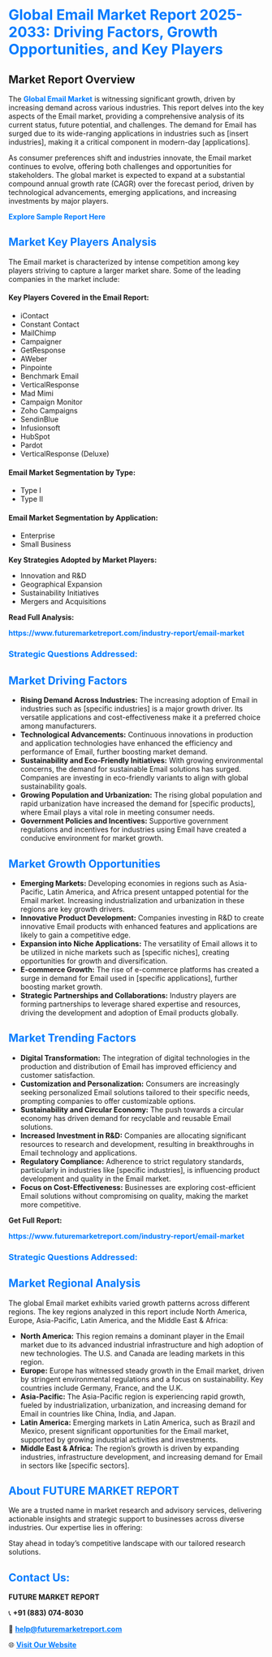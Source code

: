 <h1 style="color: #007BFF;">Global Email Market Report 2025-2033: Driving Factors, Growth Opportunities, and Key Players</h1>

<section id="overview">
<h2>Market Report Overview</h2>
<p>The <a href="https://www.futuremarketreport.com/industry-report/email-market" style="color: #007BFF; text-decoration: none;"><strong>Global Email Market</strong></a> is witnessing significant growth, driven by increasing demand across various industries. This report delves into the key aspects of the Email market, providing a comprehensive analysis of its current status, future potential, and challenges. The demand for Email has surged due to its wide-ranging applications in industries such as [insert industries], making it a critical component in modern-day [applications].</p>
<p>As consumer preferences shift and industries innovate, the Email market continues to evolve, offering both challenges and opportunities for stakeholders. The global market is expected to expand at a substantial compound annual growth rate (CAGR) over the forecast period, driven by technological advancements, emerging applications, and increasing investments by major players.</p>
</section>

<section id="overview">
<p><a href="https://www.futuremarketreport.com/request-sample/reportId=62898" style="color: #007BFF; text-decoration: none;"><strong>Explore Sample Report Here</strong></a></p>
</section>

<section id="key-players">
<h2 style="color: #007BFF;">Market Key Players Analysis</h2>
<p>The Email market is characterized by intense competition among key players striving to capture a larger market share. Some of the leading companies in the market include:</p>
<h4>Key Players Covered in the Email Report:</h4>
<ul><li>iContact</li><li>Constant Contact</li><li>MailChimp</li><li>Campaigner</li><li>GetResponse</li><li>AWeber</li><li>Pinpointe</li><li>Benchmark Email</li><li>VerticalResponse</li><li>Mad Mimi</li><li>Campaign Monitor</li><li>Zoho Campaigns</li><li>SendinBlue</li><li>Infusionsoft</li><li>HubSpot</li><li>Pardot</li><li>VerticalResponse (Deluxe)</li></ul>
<h4>Email Market Segmentation by Type:</h4>
<ul><li>Type I</li><li>Type II</li></ul>

<h4>Email Market Segmentation by Application:</h4>
<ul><li>Enterprise</li><li>Small Business</li></ul>
<p><strong>Key Strategies Adopted by Market Players:</strong></p>
<ul>
<li>Innovation and R&D</li>
<li>Geographical Expansion</li>
<li>Sustainability Initiatives</li>
<li>Mergers and Acquisitions</li>
</ul>
</section>

<section>
<p><strong>Read Full Analysis: </strong></p><a href="https://www.futuremarketreport.com/industry-report/email-market" style="color: #007BFF; text-decoration: none;"><strong>https://www.futuremarketreport.com/industry-report/email-market</strong></a>
<h3 style="color: #007BFF;">Strategic Questions Addressed:</h3>
</section>

<section id="driving-factors">
<h2 style="color: #007BFF;">Market Driving Factors</h2>
<ul>
<li><strong>Rising Demand Across Industries:</strong> The increasing adoption of Email in industries such as [specific industries] is a major growth driver. Its versatile applications and cost-effectiveness make it a preferred choice among manufacturers.</li>
<li><strong>Technological Advancements:</strong> Continuous innovations in production and application technologies have enhanced the efficiency and performance of Email, further boosting market demand.</li>
<li><strong>Sustainability and Eco-Friendly Initiatives:</strong> With growing environmental concerns, the demand for sustainable Email solutions has surged. Companies are investing in eco-friendly variants to align with global sustainability goals.</li>
<li><strong>Growing Population and Urbanization:</strong> The rising global population and rapid urbanization have increased the demand for [specific products], where Email plays a vital role in meeting consumer needs.</li>
<li><strong>Government Policies and Incentives:</strong> Supportive government regulations and incentives for industries using Email have created a conducive environment for market growth.</li>
</ul>
</section>

<section id="growth-opportunities">
<h2 style="color: #007BFF;">Market Growth Opportunities</h2>
<ul>
<li><strong>Emerging Markets:</strong> Developing economies in regions such as Asia-Pacific, Latin America, and Africa present untapped potential for the Email market. Increasing industrialization and urbanization in these regions are key growth drivers.</li>
<li><strong>Innovative Product Development:</strong> Companies investing in R&D to create innovative Email products with enhanced features and applications are likely to gain a competitive edge.</li>
<li><strong>Expansion into Niche Applications:</strong> The versatility of Email allows it to be utilized in niche markets such as [specific niches], creating opportunities for growth and diversification.</li>
<li><strong>E-commerce Growth:</strong> The rise of e-commerce platforms has created a surge in demand for Email used in [specific applications], further boosting market growth.</li>
<li><strong>Strategic Partnerships and Collaborations:</strong> Industry players are forming partnerships to leverage shared expertise and resources, driving the development and adoption of Email products globally.</li>
</ul>
</section>

<section id="trending-factors">
<h2 style="color: #007BFF;">Market Trending Factors</h2>
<ul>
<li><strong>Digital Transformation:</strong> The integration of digital technologies in the production and distribution of Email has improved efficiency and customer satisfaction.</li>
<li><strong>Customization and Personalization:</strong> Consumers are increasingly seeking personalized Email solutions tailored to their specific needs, prompting companies to offer customizable options.</li>
<li><strong>Sustainability and Circular Economy:</strong> The push towards a circular economy has driven demand for recyclable and reusable Email solutions.</li>
<li><strong>Increased Investment in R&D:</strong> Companies are allocating significant resources to research and development, resulting in breakthroughs in Email technology and applications.</li>
<li><strong>Regulatory Compliance:</strong> Adherence to strict regulatory standards, particularly in industries like [specific industries], is influencing product development and quality in the Email market.</li>
<li><strong>Focus on Cost-Effectiveness:</strong> Businesses are exploring cost-efficient Email solutions without compromising on quality, making the market more competitive.</li>
</ul>
</section>

<section>
<p><strong>Get Full Report: </strong></p><a href="https://www.futuremarketreport.com/industry-report/email-market" style="color: #007BFF; text-decoration: none;"><strong>https://www.futuremarketreport.com/industry-report/email-market</strong></a>
<h3 style="color: #007BFF;">Strategic Questions Addressed:</h3>
</section>


<section id="regional-analysis">
<h2 style="color: #007BFF;">Market Regional Analysis</h2>
<p>The global Email market exhibits varied growth patterns across different regions. The key regions analyzed in this report include North America, Europe, Asia-Pacific, Latin America, and the Middle East & Africa:</p>
<ul>
<li><strong>North America:</strong> This region remains a dominant player in the Email market due to its advanced industrial infrastructure and high adoption of new technologies. The U.S. and Canada are leading markets in this region.</li>
<li><strong>Europe:</strong> Europe has witnessed steady growth in the Email market, driven by stringent environmental regulations and a focus on sustainability. Key countries include Germany, France, and the U.K.</li>
<li><strong>Asia-Pacific:</strong> The Asia-Pacific region is experiencing rapid growth, fueled by industrialization, urbanization, and increasing demand for Email in countries like China, India, and Japan.</li>
<li><strong>Latin America:</strong> Emerging markets in Latin America, such as Brazil and Mexico, present significant opportunities for the Email market, supported by growing industrial activities and investments.</li>
<li><strong>Middle East & Africa:</strong> The region’s growth is driven by expanding industries, infrastructure development, and increasing demand for Email in sectors like [specific sectors].</li>
</ul>
</section>

<footer>
<h2 style="color: #007BFF;">About FUTURE MARKET REPORT</h2>
<p>We are a trusted name in market research and advisory services, delivering actionable insights and strategic support to businesses across diverse industries. Our expertise lies in offering:</p>

<p>Stay ahead in today’s competitive landscape with our tailored research solutions.</p>

<h2 style="color: #007BFF;">Contact Us:</h2>
<p><strong>FUTURE MARKET REPORT</strong></p>
<p>📞 <strong>+91 (883) 074-8030</strong></p>
<p>📧 <strong><a href="mailto:help@futuremarketreport.com" style="color: #007BFF;">help@futuremarketreport.com</a></strong></p>
<p>🌐 <strong><a href="https://www.futuremarketreport.com/" style="color: #007BFF;">Visit Our Website</a></strong></p>
</footer>